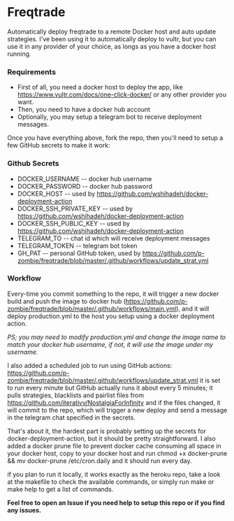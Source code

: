# Freqtrade
Automatically deploy freqtrade to a remote Docker host and auto update strategies.
I've been using it to automatically deploy to vultr, but you can use it in any provider of your choice, as longs as you have a docker host running.

### Requirements
* First of all, you need a docker host to deploy the app, like https://www.vultr.com/docs/one-click-docker/ or any other provider you want.
* Then, you need to have a docker hub account
* Optionally, you may setup a telegram bot to receive deployment messages.

Once you have everything above, fork the repo, then you'll need to setup a few GitHub secrets to make it work:
### Github Secrets
* DOCKER_USERNAME -- docker hub username
* DOCKER_PASSWORD -- docker hub password
* DOCKER_HOST -- used by https://github.com/wshihadeh/docker-deployment-action
* DOCKER_SSH_PRIVATE_KEY -- used by https://github.com/wshihadeh/docker-deployment-action
* DOCKER_SSH_PUBLIC_KEY -- used by https://github.com/wshihadeh/docker-deployment-action
* TELEGRAM_TO -- chat id which will receive deployment messages
* TELEGRAM_TOKEN -- telegram bot token
* GH_PAT -- personal GitHub token, used by https://github.com/p-zombie/freqtrade/blob/master/.github/workflows/update_strat.yml

### Workflow
Every-time you commit something to the repo, it will trigger a new docker build and push the image to docker hub (https://github.com/p-zombie/freqtrade/blob/master/.github/workflows/main.yml), and it will deploy production.yml to the host you setup using a docker deployment action. 

*PS; you may need to modify production.yml and change the image name to match your docker hub username, if not, it will use the image under my username.*

I also added a scheduled job to run using GitHub actions: https://github.com/p-zombie/freqtrade/blob/master/.github/workflows/update_strat.yml
it is set to run every minute but GitHub actually runs it about every 5 minutes; it pulls strategies, blacklists and pairlist files from https://github.com/iterativv/NostalgiaForInfinity and if the files changed, it will commit to the repo, which will trigger a new deploy and send a message in the telegram chat specified in the secrets.

That's about it, the hardest part is probably setting up the secrets for docker-deployment-action, but it should be pretty straightforward. I also added a docker prune file to prevent docker cache consuming all space in your docker host, copy to your docker host and run chmod +x docker-prune && mv docker-prune /etc/cron.daily and it should run every day.

if you plan to run it locally, it works exactly as the heroku repo, take a look at the makefile to check the available commands, or simply run make or make help to get a list of commands.

**Feel free to open an Issue if you need help to setup this repo or if you find any issues.**

